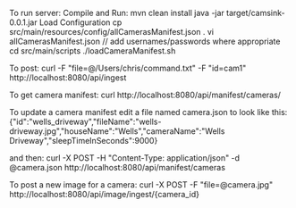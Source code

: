 To run server:
  Compile and Run:
    mvn clean install
    java -jar target/camsink-0.0.1.jar
  Load Configuration
    cp src/main/resources/config/allCamerasManifest.json .
    vi allCamerasManifest.json
    // add usernames/passwords where appropriate
    cd src/main/scripts
    ./loadCameraManifest.sh


To post:
  curl  -F "file=@/Users/chris/command.txt" -F "id=cam1" http://localhost:8080/api/ingest

To get camera manifest:
  curl http://localhost:8080/api/manifest/cameras/

To update a camera manifest edit a file named camera.json to look like this:
{"id":"wells_driveway","fileName":"wells-driveway.jpg","houseName":"Wells","cameraName":"Wells Driveway","sleepTimeInSeconds":9000}

and then:
  curl -X POST -H "Content-Type: application/json"  -d @camera.json http://localhost:8080/api/manifest/cameras

  To post a new image for a camera:
  curl  -X POST -F "file=@camera.jpg" http://localhost:8080/api/image/ingest/{camera_id}
